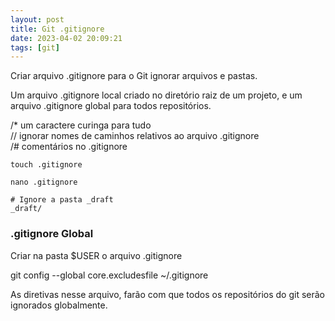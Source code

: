 ```yaml
---
layout: post
title: Git .gitignore
date: 2023-04-02 20:09:21 
tags: [git]
---  
```


Criar arquivo .gitignore para o Git ignorar arquivos e pastas.

Um arquivo .gitignore local criado no diretório raiz de um projeto, e um arquivo .gitignore global para todos repositórios. 

/* um caractere curinga para tudo   
// ignorar nomes de caminhos relativos ao arquivo .gitignore   
/# comentários no .gitignore   

	touch .gitignore

	nano .gitignore

``` 
# Ignore a pasta _draft
_draft/
```

### .gitignore Global

Criar na pasta $USER o arquivo .gitignore

git config --global core.excludesfile ~/.gitignore

As diretivas nesse arquivo, farão com que todos os repositórios do git serão ignorados globalmente.




